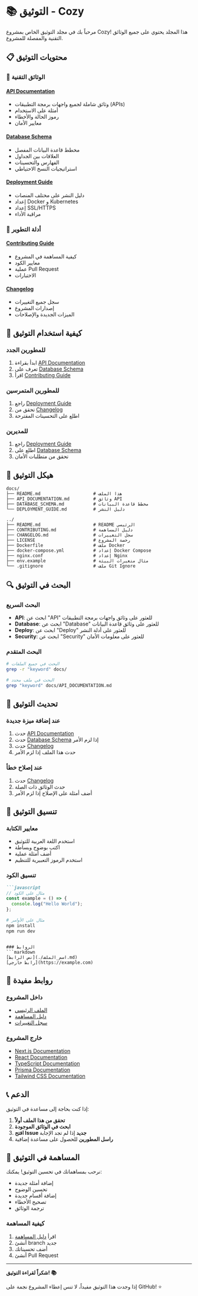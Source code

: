 # 📚 التوثيق - Cozy

مرحباً بك في مجلد التوثيق الخاص بمشروع Cozy! هذا المجلد يحتوي على جميع الوثائق التقنية والمفصلة للمشروع.

## 📋 محتويات التوثيق

### 🔧 الوثائق التقنية

#### [API Documentation](./API_DOCUMENTATION.md)
- وثائق شاملة لجميع واجهات برمجة التطبيقات (APIs)
- أمثلة على الاستخدام
- رموز الحالة والأخطاء
- معايير الأمان

#### [Database Schema](./DATABASE_SCHEMA.md)
- مخطط قاعدة البيانات المفصل
- العلاقات بين الجداول
- الفهارس والتحسينات
- استراتيجيات النسخ الاحتياطي

#### [Deployment Guide](./DEPLOYMENT_GUIDE.md)
- دليل النشر على مختلف المنصات
- إعداد Docker و Kubernetes
- إعداد SSL/HTTPS
- مراقبة الأداء

### 🚀 أدلة التطوير

#### [Contributing Guide](../CONTRIBUTING.md)
- كيفية المساهمة في المشروع
- معايير الكود
- عملية Pull Request
- الاختبارات

#### [Changelog](../CHANGELOG.md)
- سجل جميع التغييرات
- إصدارات المشروع
- الميزات الجديدة والإصلاحات

## 🎯 كيفية استخدام التوثيق

### للمطورين الجدد
1. ابدأ بقراءة [API Documentation](./API_DOCUMENTATION.md)
2. تعرف على [Database Schema](./DATABASE_SCHEMA.md)
3. اقرأ [Contributing Guide](../CONTRIBUTING.md)

### للمطورين المتمرسين
1. راجع [Deployment Guide](./DEPLOYMENT_GUIDE.md)
2. تحقق من [Changelog](../CHANGELOG.md)
3. اطلع على التحسينات المقترحة

### للمديرين
1. راجع [Deployment Guide](./DEPLOYMENT_GUIDE.md)
2. اطلع على [Database Schema](./DATABASE_SCHEMA.md)
3. تحقق من متطلبات الأمان

## 📖 هيكل التوثيق

```
docs/
├── README.md                    # هذا الملف
├── API_DOCUMENTATION.md         # وثائق API
├── DATABASE_SCHEMA.md           # مخطط قاعدة البيانات
└── DEPLOYMENT_GUIDE.md          # دليل النشر

../
├── README.md                    # README الرئيسي
├── CONTRIBUTING.md              # دليل المساهمة
├── CHANGELOG.md                 # سجل التغييرات
├── LICENSE                      # رخصة المشروع
├── Dockerfile                   # ملف Docker
├── docker-compose.yml           # إعداد Docker Compose
├── nginx.conf                   # إعداد Nginx
├── env.example                  # مثال متغيرات البيئة
└── .gitignore                   # ملف Git Ignore
```

## 🔍 البحث في التوثيق

### البحث السريع
- **API**: ابحث عن "API" للعثور على وثائق واجهات برمجة التطبيقات
- **Database**: ابحث عن "Database" للعثور على وثائق قاعدة البيانات
- **Deploy**: ابحث عن "Deploy" للعثور على أدلة النشر
- **Security**: ابحث عن "Security" للعثور على معلومات الأمان

### البحث المتقدم
```bash
# البحث في جميع الملفات
grep -r "keyword" docs/

# البحث في ملف محدد
grep "keyword" docs/API_DOCUMENTATION.md
```

## 📝 تحديث التوثيق

### عند إضافة ميزة جديدة
1. حدث [API Documentation](./API_DOCUMENTATION.md)
2. حدث [Database Schema](./DATABASE_SCHEMA.md) إذا لزم الأمر
3. حدث [Changelog](../CHANGELOG.md)
4. حدث هذا الملف إذا لزم الأمر

### عند إصلاح خطأ
1. حدث [Changelog](../CHANGELOG.md)
2. حدث الوثائق ذات الصلة
3. أضف أمثلة على الإصلاح إذا لزم الأمر

## 🎨 تنسيق التوثيق

### معايير الكتابة
- استخدم اللغة العربية للتوثيق
- اكتب بوضوح وبساطة
- أضف أمثلة عملية
- استخدم الرموز التعبيرية للتنظيم

### تنسيق الكود
```markdown
```javascript
// مثال على الكود
const example = () => {
  console.log("Hello World");
};
```

```bash
# مثال على الأوامر
npm install
npm run dev
```
```

### الروابط
```markdown
[نص الرابط](./اسم_الملف.md)
[رابط خارجي](https://example.com)
```

## 🔗 روابط مفيدة

### داخل المشروع
- [الملف الرئيسي](../README.md)
- [دليل المساهمة](../CONTRIBUTING.md)
- [سجل التغييرات](../CHANGELOG.md)

### خارج المشروع
- [Next.js Documentation](https://nextjs.org/docs)
- [React Documentation](https://react.dev)
- [TypeScript Documentation](https://www.typescriptlang.org/docs)
- [Prisma Documentation](https://www.prisma.io/docs)
- [Tailwind CSS Documentation](https://tailwindcss.com/docs)

## 📞 الدعم

إذا كنت بحاجة إلى مساعدة في التوثيق:

1. **تحقق من هذا الملف أولاً**
2. **ابحث في الوثائق الموجودة**
3. **افتح Issue جديد** إذا لم تجد الإجابة
4. **راسل المطورين** للحصول على مساعدة إضافية

## 🤝 المساهمة في التوثيق

نرحب بمساهماتك في تحسين التوثيق! يمكنك:

- إضافة أمثلة جديدة
- تحسين الوضوح
- إضافة أقسام جديدة
- تصحيح الأخطاء
- ترجمة الوثائق

### كيفية المساهمة
1. اقرأ [دليل المساهمة](../CONTRIBUTING.md)
2. أنشئ branch جديد
3. أضف تحسيناتك
4. أنشئ Pull Request

---

**شكراً لقراءة التوثيق! 📚**

إذا وجدت هذا التوثيق مفيداً، لا تنس إعطاء المشروع نجمة على GitHub! ⭐

